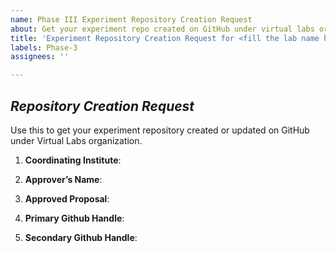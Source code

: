 ```yaml
---
name: Phase III Experiment Repository Creation Request
about: Get your experiment repo created on GitHub under virtual labs organization.
title: 'Experiment Repository Creation Request for <fill the lab name here>'
labels: Phase-3
assignees: ''

---
```


## *Repository Creation Request*
Use this to get your experiment repository created or updated on GitHub under Virtual Labs organization.

1. **Coordinating Institute**:<!--Your institute name -->

2. **Approver’s Name**:<!--Name of the approver-->

3. **Approved Proposal**:<!--Please upload the PDF of the approved proposal-->

4. **Primary Github Handle**:<!--Please provide the Github handle to which write permissions need to be given and notifications need to be sent-->

5. **Secondary Github Handle**:<!--Please provide the Github handle to which write permissions need to be given-->
